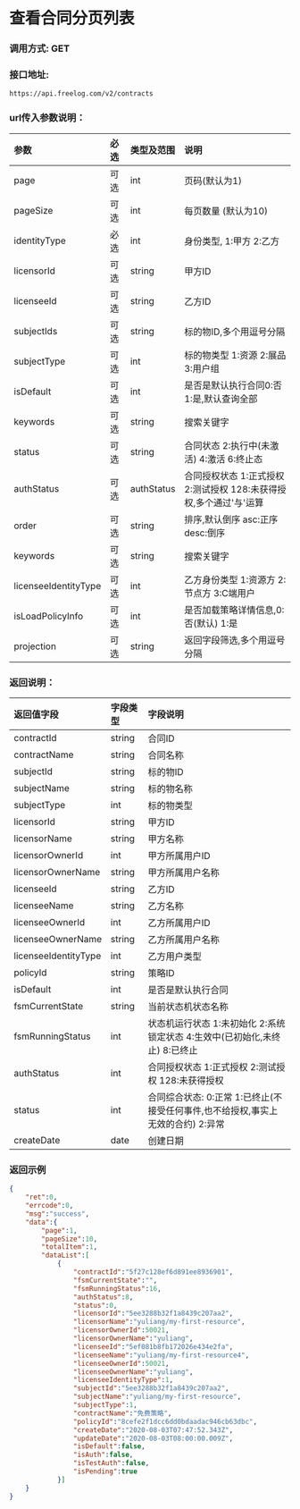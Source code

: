 # 查看合同分页列表

### 调用方式: GET

### 接口地址:

```
https://api.freelog.com/v2/contracts
```

### url传入参数说明：

| 参数 | 必选 | 类型及范围 | 说明 |
| :--- | :--- | :--- | :--- |
| page | 可选 | int | 页码(默认为1) |
| pageSize | 可选 | int | 每页数量 (默认为10) |
| identityType | 必选 | int | 身份类型, 1:甲方 2:乙方 |
| licensorId | 可选 | string | 甲方ID |
| licenseeId | 可选 | string | 乙方ID |
| subjectIds | 可选 | string | 标的物ID,多个用逗号分隔 |
| subjectType | 可选 | int | 标的物类型 1:资源 2:展品 3:用户组  |
| isDefault | 可选 | int | 是否是默认执行合同0:否 1:是,默认查询全部 |
| keywords | 可选 | string | 搜索关键字 |
| status | 可选 | string | 合同状态 2:执行中(未激活) 4:激活  6:终止态 |
| authStatus | 可选 | authStatus | 合同授权状态 1:正式授权 2:测试授权 128:未获得授权,多个通过'与'运算 |
| order | 可选 | string | 排序,默认倒序  asc:正序 desc:倒序 |
| keywords | 可选 | string | 搜索关键字 |
| licenseeIdentityType | 可选 | int | 乙方身份类型 1:资源方 2:节点方 3:C端用户 |
| isLoadPolicyInfo | 可选 | int | 是否加载策略详情信息,0:否(默认) 1:是 |
| projection | 可选 | string | 返回字段筛选,多个用逗号分隔 |


### 返回说明：

| 返回值字段 | 字段类型 | 字段说明 |
| :--- | :--- | :--- |
| contractId | string | 合同ID |
| contractName | string | 合同名称 |
| subjectId | string | 标的物ID |
| subjectName | string | 标的物名称 |
| subjectType | int | 标的物类型 |
| licensorId | string | 甲方ID |
| licensorName | string | 甲方名称 |
| licensorOwnerId | int | 甲方所属用户ID |
| licensorOwnerName | string | 甲方所属用户名称 |
| licenseeId | string | 乙方ID |
| licenseeName | string | 乙方名称 |
| licenseeOwnerId | int | 乙方所属用户ID |
| licenseeOwnerName | string | 乙方所属用户名称 |
| licenseeIdentityType | int | 乙方用户类型 |
| policyId | string | 策略ID |
| isDefault | int | 是否是默认执行合同 |
| fsmCurrentState | string| 当前状态机状态名称 |
| fsmRunningStatus | int | 状态机运行状态 1:未初始化 2:系统锁定状态 4:生效中(已初始化,未终止) 8:已终止 | 
| authStatus | int | 合同授权状态 1:正式授权 2:测试授权 128:未获得授权 |
| status | int | 合同综合状态: 0:正常 1:已终止(不接受任何事件,也不给授权,事实上无效的合约) 2:异常 |
| createDate | date | 创建日期 |

### 返回示例

```json
{
    "ret":0,
    "errcode":0,
    "msg":"success",
    "data":{
        "page":1,
        "pageSize":10,
        "totalItem":1,
        "dataList":[
            {
                "contractId":"5f27c128ef6d891ee8936901",
                "fsmCurrentState":"",
                "fsmRunningStatus":16,
                "authStatus":8,
                "status":0,
                "licensorId":"5ee3288b32f1a8439c207aa2",
                "licensorName":"yuliang/my-first-resource",
                "licensorOwnerId":50021,
                "licensorOwnerName":"yuliang",
                "licenseeId":"5ef081b8fb172026e434e2fa",
                "licenseeName":"yuliang/my-first-resource4",
                "licenseeOwnerId":50021,
                "licenseeOwnerName":"yuliang",
                "licenseeIdentityType":1,
                "subjectId":"5ee3288b32f1a8439c207aa2",
                "subjectName":"yuliang/my-first-resource",
                "subjectType":1,
                "contractName":"免费策略",
                "policyId":"8cefe2f1dcc6dd0bdaadac946cb63dbc",
                "createDate":"2020-08-03T07:47:52.343Z",
                "updateDate":"2020-08-03T08:00:00.009Z",
                "isDefault":false,
                "isAuth":false,
                "isTestAuth":false,
                "isPending":true
            }]
    }
}

```
